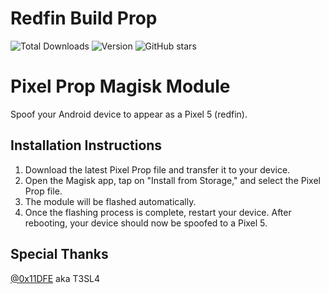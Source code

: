 # Redfin Build Prop
![Total Downloads](https://img.shields.io/github/downloads/Elcapitanoe/Redfin-Build-Prop/total)
![Version](https://img.shields.io/github/v/release/Elcapitanoe/Redfin-Build-Prop)
![GitHub stars](https://img.shields.io/github/stars/Elcapitanoe/Redfin-Build-Prop?style=social)

# Pixel Prop Magisk Module  
Spoof your Android device to appear as a Pixel 5 (redfin).

## Installation Instructions  
1. Download the latest Pixel Prop file and transfer it to your device.  
2. Open the Magisk app, tap on "Install from Storage," and select the Pixel Prop file.  
3. The module will be flashed automatically.  
4. Once the flashing process is complete, restart your device. After rebooting, your device should now be spoofed to a Pixel 5.
   
## Special Thanks  
<a href="https://github.com/0x11DFE">@0x11DFE</a> aka T3SL4
